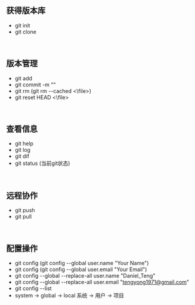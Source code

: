 ## 获得版本库
+ git init
+ git clone

<br>

## 版本管理
+ git add
+ git commit -m ""
+ git rm (git rm --cached <\file>)
+ git reset HEAD <\file>

<br>

## 查看信息
+ git help
+ git log
+ git dif
+ git status (当前git状态)

<br>

## 远程协作
+ git push
+ git pull

<br>

## 配置操作
+ git config (git config --global user.name "Your Name")
+ git config (git config --global user.email "Your Email")
+ git config --global --replace-all user.name "Daniel_Teng"
+ git config --global --replace-all user.email "tengyong1971@gmail.com"
+ git config --list
+ system -> global -> local 系统 -> 用户 -> 项目